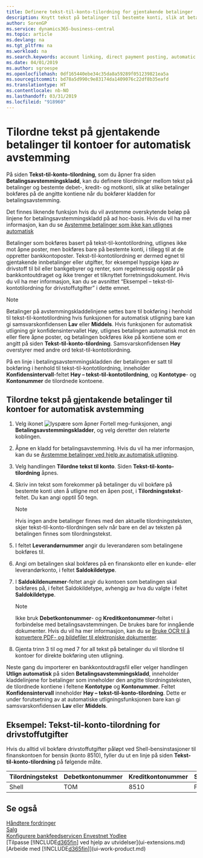 ```yaml
---
title: Definere tekst-til-konto-tilordning for gjentakende betalinger | Microsoft-dokumentasjon
description: Knytt tekst på betalinger til bestemte konti, slik at betalinger bokføres på kontiene når du bokfører betalingsavstemmingskladden.
author: SorenGP
ms.service: dynamics365-business-central
ms.topic: article
ms.devlang: na
ms.tgt_pltfrm: na
ms.workload: na
ms.search.keywords: account linking, direct payment posting, automatic payment processing, reconcile payment, recurring expense, recurring cash receipt
ms.date: 04/01/2019
ms.author: sgroespe
ms.openlocfilehash: 0df165440ebe34c35da8a59289f051239821ea5a
ms.sourcegitcommit: bd78a5d990c9e83174da1409076c22df8b35eafd
ms.translationtype: HT
ms.contentlocale: nb-NO
ms.lasthandoff: 03/31/2019
ms.locfileid: "918960"
---
```

# <a name="map-text-on-recurring-payments-to-accounts-for-automatic-reconciliation"></a>Tilordne tekst på gjentakende betalinger til kontoer for automatisk avstemming
På siden **Tekst-til-konto-tilordning**, som du åpner fra siden **Betalingsavstemmingskladd**, kan du definere tilordninger mellom tekst på betalinger og bestemte debet-, kredit- og motkonti, slik at slike betalinger bokføres på de angitte kontiene når du bokfører kladden for betalingsavstemming.

Det finnes liknende funksjon hvis du vil avstemme overskytende beløp på linjene for betalingsavstemmingskladd på ad hoc-basis. Hvis du vil ha mer informasjon, kan du se [Avstemme betalinger som ikke kan utlignes automatisk](receivables-how-reconcile-payments-cannot-apply-auto.md)

Betalinger som bokføres basert på tekst-til-kontotilordning, utlignes ikke mot åpne poster, men bokføres bare på bestemte konti, i tillegg til at de oppretter bankkontoposter. Tekst-til-kontotilordning er dermed egnet til gjentakende innbetalinger eller utgifter, for eksempel hyppige kjøp av drivstoff til bil eller bankgebyrer og renter, som regelmessig oppstår på bankkontoutdraget og ikke trenger et tilknyttet forretningsdokument. Hvis du vil ha mer informasjon, kan du se avsnittet “Eksempel – tekst-til-kontotilordning for drivstoffutgifter” i dette emnet.

> [!NOTE]  
>   Betalinger på avstemmingskladdelinjene settes bare til bokføring i henhold til tekst-til-kontotilordning hvis funksjonen for automatisk utligning bare kan gi samsvarskonfidensen **Lav** eller **Middels**. Hvis funksjonen for automatisk utligning gir konfidensintervallet Høy, utlignes betalingen automatisk mot én eller flere åpne poster, og betalingen bokføres ikke på kontiene som er angitt på siden **Tekst-til-konto-tilordning**. Samsvarskonfidensen **Høy** overstyrer med andre ord tekst-til-kontotilordning.

På en linje i betalingsavstemmingskladden der betalingen er satt til bokføring i henhold til tekst-til-kontotilordning, inneholder **Konfidensintervall**-feltet **Høy – tekst-til-kontotilordning**, og **Kontotype**- og **Kontonummer** de tilordnede kontoene.

## <a name="to-map-text-on-recurring-payments-to-accounts-for-automatic-reconciliation"></a>Tilordne tekst på gjentakende betalinger til kontoer for automatisk avstemming
1. Velg ikonet ![lyspære som åpner Fortell meg-funksjonen](media/ui-search/search_small.png "Fortell hva du vil gjøre"), angi **Betalingsavstemmingskladder**, og velg deretter den relaterte koblingen.
2. Åpne en kladd for betalingsavstemming. Hvis du vil ha mer informasjon, kan du se [Avstemme betalinger ved hjelp av automatisk utligning](receivables-how-reconcile-payments-auto-application.md).
3. Velg handlingen **Tilordne tekst til konto**. Siden **Tekst-til-konto-tilordning** åpnes.
4. Skriv inn tekst som forekommer på betalinger du vil bokføre på bestemte konti uten å utligne mot en åpen post, i **Tilordningstekst**-feltet. Du kan angi opptil 50 tegn.

    > [!NOTE]  
    >   Hvis ingen andre betalinger finnes med den aktuelle tilordningsteksten, skjer tekst-til-konto-tilordningen selv når bare en del av teksten på betalingen finnes som tilordningstekst.
5. I feltet **Leverandørnummer** angir du leverandøren som betalingene bokføres til.
6. Angi om betalingen skal bokføres på en finanskonto eller en kunde- eller leverandørkonto, i feltet **Saldokildetype**.
7. I **Saldokildenummer**-feltet angir du kontoen som betalingen skal bokføres på, i feltet Saldokildetype, avhengig av hva du valgte i feltet **Saldokildetype**.

    > [!NOTE]
    > Ikke bruk **Debetkontonummer**- og **Kreditkontonummer**-feltet i forbindelse med betalingsavstemmingen. De brukes bare for inngående dokumenter. Hvis du vil ha mer informasjon, kan du se [Bruke OCR til å konvertere PDF- og bildefiler til elektroniske dokumenter](across-how-use-ocr-pdf-images-files.md).

8. Gjenta trinn 3 til og med 7 for all tekst på betalinger du vil tilordne til kontoer for direkte bokføring uten utligning.

Neste gang du importerer en bankkontoutdragsfil eller velger handlingen **Utlign automatisk** på siden **Betalingsavstemmingskladd**, inneholder kladdelinjene for betalinger som inneholder den angitte tilordningsteksten, de tilordnede kontiene i feltene **Kontotype** og **Kontonummer**. Feltet **Konfidensintervall** inneholder **Høy – tekst-til-konto-tilordning**. Dette er under forutsetning av at automatiske utligningsfunksjonen bare kan gi samsvarskonfidensen **Lav** eller **Middels**.

## <a name="example-text-to-account-mapping-for-fuel-expense"></a>Eksempel: Tekst-til-konto-tilordning for drivstoffutgifter
Hvis du alltid vil bokføre drivstoffutgifter påløpt ved Shell-bensinstasjoner til finanskontoen for bensin (konto 8510), fyller du ut en linje på siden **Tekst-til-konto-tilordning** på følgende måte.

| Tilordningstekst | Debetkontonummer | Kreditkontonummer | Saldokildetype | Saldokildenummer |
| --- | --- | --- | --- | --- |
| Shell |TOM |8510 |Finanskonto |TOM |

## <a name="see-also"></a>Se også
[Håndtere fordringer](receivables-manage-receivables.md)  
[Salg](sales-manage-sales.md)  
[Konfigurere bankfeedservicen Envestnet Yodlee](bank-how-setup-bank-statement-service.md)  
[Tilpasse [!INCLUDE[d365fin](includes/d365fin_md.md)] ved hjelp av utvidelser](ui-extensions.md)  
[Arbeide med [!INCLUDE[d365fin](includes/d365fin_md.md)]](ui-work-product.md)
